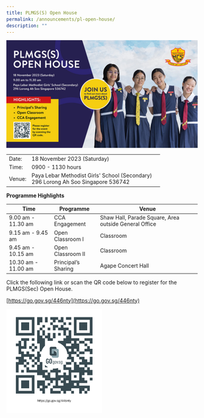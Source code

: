 ```yaml
---
title: PLMGS(S) Open House
permalink: /announcements/pl-open-house/
description: ""
---
```

![](/images/plmgs%20banner%202.jpg)



|  | |  |
| -------- | -------- | -------- |
| Date:     |18 November 2023 (Saturday)| 
| Time:     |0900 - 1130 hours| 
| Venue:     |Paya Lebar Methodist Girls' School (Secondary)       <br> 296 Lorong Ah Soo Singapore 536742|

**Programme Highlights**

| Time | Programme | Venue |
| -------- | -------- | -------- |
| 9.00 am - 11.30 am     | CCA Engagement    | Shaw Hall, Parade Square, Area outside General Office     |
| 9.15 am - 9.45 am     | Open Classroom I     | Classroom     |
| 9.45 am - 10.15 am     | Open Classroom II     | Classroom     |
| 10.30 am - 11.00 am     | Principal’s Sharing     | Agape Concert Hall     |

Click the following link or scan the QR code below to register for the PLMGS(Sec) Open House.

[https://go.gov.sg/446nty](https://go.gov.sg/446nty)

<img src="/images/446nty.png" style="width:50%">